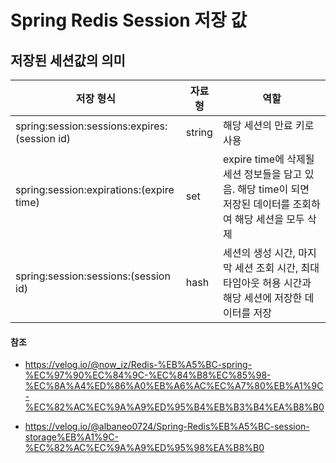 # Spring Redis Session 저장 값



## 저장된 세션값의 의미

| 저장 형식                                    | 자료형 | 역할                                                         |
| -------------------------------------------- | ------ | ------------------------------------------------------------ |
| spring:session:sessions:expires:(session id) | string | 해당 세션의 만료 키로 사용                                   |
| spring:session:expirations:(expire time)     | set    | expire time에 삭제될 세션 정보들을 담고 있음. 해당 time이 되면 저장된 데이터를 조회하여 해당 세션을 모두 삭제 |
| spring:session:sessions:(session id)         | hash   | 세션의 생성 시간, 마지막 세션 조회 시간, 최대 타임아웃 허용 시간과 해당 세션에 저장한 데이터를 저장 |





#### 참조

- https://velog.io/@now_iz/Redis-%EB%A5%BC-spring-%EC%97%90%EC%84%9C-%EC%84%B8%EC%85%98-%EC%8A%A4%ED%86%A0%EB%A6%AC%EC%A7%80%EB%A1%9C-%EC%82%AC%EC%9A%A9%ED%95%B4%EB%B3%B4%EA%B8%B0

- https://velog.io/@albaneo0724/Spring-Redis%EB%A5%BC-session-storage%EB%A1%9C-%EC%82%AC%EC%9A%A9%ED%95%98%EA%B8%B0